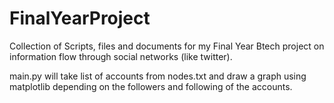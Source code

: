 # FinalYearProject
Collection of Scripts, files and documents for my Final Year Btech project on information flow through social networks (like twitter).

main.py will take list of accounts from nodes.txt and draw a graph using matplotlib depending on the followers and following of the accounts.
